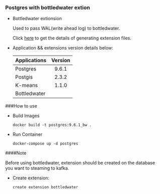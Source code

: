 ### Postgres with bottledwater extion

- Bottledwater extionsion

  Used to pass WAL(write ahead log) to bottledwater.
  
  Click [here](../extension/README.MD) to get the details of generating extension files.

- Application && extensions version details below:

  Applications | Version
  ------------ |:--------: 
  Postgres     | 9.6.1
  Postgis      | 2.3.2
  K-means      | 1.1.0
  Bottledwater | 

###How to use

- Build Images

  ```
  docker build -t postgres:9.6.1_bw .
  ```
  
- Run Container

  ```
  docker-compose up -d postgres
  ```

####Note

  Before using bottledwater, extension should be created on the database you want to steaming to kafka.

- Create extension:

  ```
  create extension bottledwater
  ```
